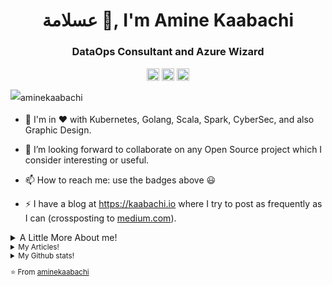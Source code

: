 <h1 align="center"> عسلامة 👋, I'm Amine Kaabachi</h1>
<h3 align="center">DataOps Consultant and Azure Wizard</h3>

<p align="center">
<a href="https://www.linkedin.com/in/aminekaabachi/" target="blank"><img align="center" src="https://cdn.jsdelivr.net/npm/simple-icons@3.0.1/icons/linkedin.svg" alt="aminekaabachi" height="20" width="20" /></a>
<a href="https://twitter.com/_kaabachi" target="blank"><img align="center" src="https://cdn.jsdelivr.net/npm/simple-icons@3.0.1/icons/twitter.svg" alt="aminekaabachi" height="20" width="20" /></a>
<a href="https://medium.com/@aminekaabachi" target="blank"><img align="center" src="https://cdn.jsdelivr.net/npm/simple-icons@3.0.1/icons/medium.svg" alt="@aminekaabachi" height="20" width="20" /></a>
</p>

<img src="https://komarev.com/ghpvc/?username=aminekaabachi&style=flat-square" alt="aminekaabachi" style="line-height:25px" />

- 🌱 I'm in ♥ with Kubernetes, Golang, Scala, Spark, CyberSec, and also Graphic Design.

- 👯 I’m looking forward to collaborate on any Open Source project which I consider interesting or useful.

- 📫 How to reach me: use the badges above 😃

- ⚡ I have a blog at https://kaabachi.io where I try to post as frequently as I can (crossposting to [medium.com](https://medium.com/@amine.kaabachi/)).

<details>
<summary>A Little More About me!</summary>
<p align="left">  
<small> 
<hr />
In 2018, I completed a successful internship on software optimization to handle more data for the fourth global reinsurer present in 160 countries around the world. From there, I contributed to the optimization of on-premises and Azure ETL systems and pipelines, the implementation and architecture of data platforms and datalabs across multiple public clouds, and the migration of data processing workloads to Azure.
<br /><br />
My geek story started long before, I was passionate about computer science since childhood. I won many competitions local and international and hackathons and I'm still active on cybersecurity competitions with the CTF “the3000” team.
<br /><br />
I love to solve problems and find solutions and then work hard to make them optimal. I enjoy the Linux ecosystem. and i think kubernetes is the future of operating systems. I also like good presentations / tech-talks so I try to make slides that are artistically fair when I have the opportunity.
<hr />
</p>  
</details>

<details>
<summary>My Articles!</summary>
<hr />
  
- [Building a Python SDK for Azure Databricks](https://kaabachi.io/building-python-sdk-for-azure-databricks/)
- [Ways to authenticate Azure Databricks REST API](https://kaabachi.io/ways-to-authenticate-azure-databricks-api/)

<hr />
</details>

<details>
<summary>My Github stats!</summary>
<hr />
  
![GitHub stats](https://github-readme-stats.vercel.app/api?username=aminekaabachi&show_icons=true&hide_border=true)

<hr />
</details>

⭐️ From [aminekaabachi](https://github.com/aminekaabachi)

